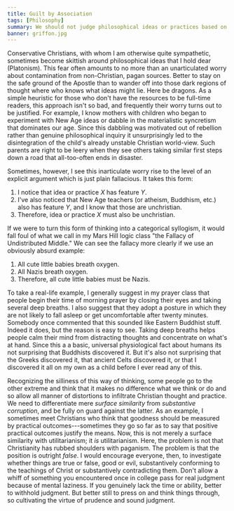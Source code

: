 ```yaml
---
title: Guilt by Association
tags: [Philosophy]
summary: We should not judge philosophical ideas or practices based on a surface similarity to unchristian systems of thought.  Rather we should look out for substantive corruptions to the truth.
banner: griffon.jpg
---
```


Conservative Christians, with whom I am otherwise quite sympathetic, sometimes become skittish around philosophical ideas that I hold dear (Platonism).  This fear often amounts to no more than an unarticulated worry about contamination from non-Christian, pagan sources.  Better to stay on the safe ground of the Apostle than to wander off into those dark regions of thought where who knows what ideas might lie.  Here be dragons.  As a simple heuristic for those who don't have the resources to be full-time readers, this approach isn't so bad, and frequently their worry turns out to be justified.  For example, I know mothers with children who began to experiment with New Age ideas or dabble in the materialistic syncretism that dominates our age.  Since this dabbling was motivated out of rebellion rather than genuine philosophical inquiry it unsurprisingly led to the disintegration of the child's already unstable Christian world-view.  Such parents are right to be leery when they see others taking similar first steps down a road that all-too-often ends in disaster.<!--more-->

Sometimes, however, I see this inarticulate worry rise to the level of an explicit argument which is just plain fallacious.  It takes this form:

1. I notice that idea or practice $X$ has feature $Y$.
2. I've also noticed that New Age teachers (or atheism, Buddhism, etc.) also has feature $Y$, and I know that those are unchristian.
3. Therefore, idea or practice $X$ must also be unchristian.

If we were to turn this form of thinking into a categorical syllogism, it would fall foul of what we call in my Mars Hill logic class "the Fallacy of Undistributed Middle."  We can see the fallacy more clearly if we use an obviously absurd example:

1. All cute little babies breath oxygen.
2. All Nazis breath oxygen.
3. Therefore, all cute little babies must be Nazis.

To take a real-life example, I generally suggest in my prayer class that people begin their time of morning prayer by closing their eyes and taking several deep breaths.  I also suggest that they adopt a posture in which they are not likely to fall asleep or get uncomfortable after twenty minutes.  Somebody once commented that this sounded like Eastern Buddhist stuff.  Indeed it does, but the reason is easy to see.  Taking deep breaths helps people calm their mind from distracting thoughts and concentrate on what's at hand.  Since this a a basic, universal physiological fact about humans its not surprising that Buddhists discovered it.  But it's also not surprising that the Greeks discovered it, that ancient Celts discovered it, or that I discovered it all on my own as a child before I ever read any of this.

Recognizing the silliness of this way of thinking, some people go to the other extreme and think that it makes no difference what we think or do and so allow all manner of distortions to infiltrate Christian thought and practice.  We need to differentiate mere *surface similarity* from *substantive corruption*, and be fully on guard against the latter.  As an example, I sometimes meet Christians who think that goodness should be measured by practical outcomes---sometimes they go so far as to say that positive practical outcomes justify the means.  Now, this is not merely a surface similarity with utilitarianism; it *is* utilitarianism.  Here, the problem is not that Christianity has rubbed shoulders with paganism.  The problem is that the position is outright *false*.  I would encourage everyone, then, to investigate whether things are true or false, good or evil, substantively conforming to the teachings of Christ or substantively contradicting them.  Don't allow a whiff of something you encountered once in college pass for real judgment because of mental laziness.  If you genuinely lack the time or ability, better to withhold judgment.  But better still to press on and think things through, so cultivating the virtue of prudence and sound judgment.
